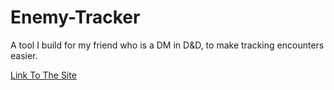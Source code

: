 # Enemy-Tracker
A tool I build for my friend who is a DM in D&amp;D, to make tracking encounters easier.

[Link To The Site](https://enemy-tracker-dd9686.netlify.app/)
